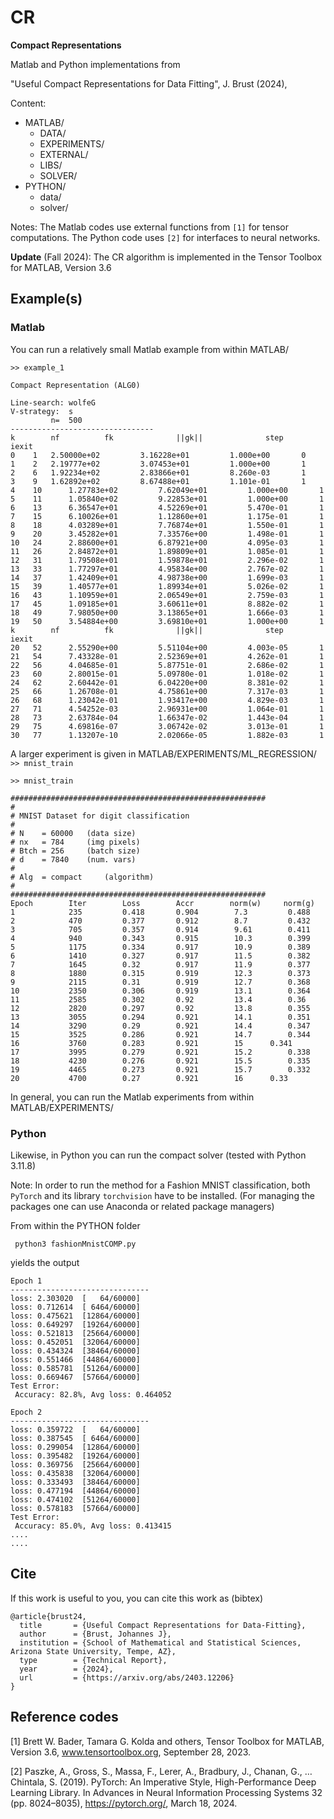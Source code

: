 # CR
**Compact Representations**

Matlab and Python implementations from

"Useful Compact Representations for Data Fitting", J. Brust (2024),


Content:
  * MATLAB/
    * DATA/
    * EXPERIMENTS/
    * EXTERNAL/
    * LIBS/
    * SOLVER/
  * PYTHON/
    * data/
    * solver/ 

Notes: The Matlab codes use external functions from `[1]` for tensor computations.
The Python code uses `[2]` for interfaces to neural networks.

**Update** (Fall 2024): The CR algorithm is implemented in the Tensor Toolbox for MATLAB, Version 3.6
    
## Example(s)

### Matlab
You can run a relatively small Matlab example from within MATLAB/

```
>> example_1

Compact Representation (ALG0)  

Line-search: wolfeG          
V-strategy:  s          
         n=  500          
--------------------------------
k    	 nf      	 fk         	 ||gk||         	 step        	 iexit       
0 	 1 	 2.50000e+02      	 3.16228e+01       	 1.000e+00     	 0
1 	 2 	 2.19777e+02      	 3.07453e+01       	 1.000e+00     	 1     
2 	 6 	 1.92234e+02      	 2.83866e+01       	 8.260e-03     	 1     
3 	 9 	 1.62892e+02      	 8.67488e+01       	 1.101e-01     	 1     
4 	 10 	 1.27783e+02      	 7.62049e+01       	 1.000e+00     	 1     
5 	 11 	 1.05840e+02      	 9.22853e+01       	 1.000e+00     	 1     
6 	 13 	 6.36547e+01      	 4.52269e+01       	 5.470e-01     	 1     
7 	 15 	 6.10026e+01      	 1.12860e+01       	 1.175e-01     	 1     
8 	 18 	 4.03289e+01      	 7.76874e+01       	 1.550e-01     	 1     
9 	 20 	 3.45282e+01      	 7.33576e+00       	 1.498e-01     	 1     
10 	 24 	 2.88600e+01      	 6.87921e+00       	 4.095e-03     	 1     
11 	 26 	 2.84872e+01      	 1.89809e+01       	 1.085e-01     	 1     
12 	 31 	 1.79508e+01      	 1.59878e+01       	 2.296e-02     	 1     
13 	 33 	 1.77297e+01      	 4.95834e+00       	 2.767e-02     	 1     
14 	 37 	 1.42409e+01      	 4.98738e+00       	 1.699e-03     	 1     
15 	 39 	 1.40577e+01      	 1.89934e+01       	 5.026e-02     	 1     
16 	 43 	 1.10959e+01      	 2.06549e+01       	 2.759e-03     	 1     
17 	 45 	 1.09185e+01      	 3.60611e+01       	 8.882e-02     	 1     
18 	 49 	 7.98050e+00      	 3.13865e+01       	 1.666e-03     	 1     
19 	 50 	 3.54884e+00      	 3.69810e+01       	 1.000e+00     	 1     
k    	 nf      	 fk         	 ||gk||         	 step        	 iexit       
20 	 52 	 2.55290e+00      	 5.51104e+00       	 4.003e-05     	 1     
21 	 54 	 7.43328e-01      	 2.52369e+01       	 4.262e-01     	 1     
22 	 56 	 4.04685e-01      	 5.87751e-01       	 2.686e-02     	 1     
23 	 60 	 2.80015e-01      	 5.09780e-01       	 1.018e-02     	 1     
24 	 62 	 2.60442e-01      	 6.04220e+00       	 8.381e-02     	 1     
25 	 66 	 1.26708e-01      	 4.75861e+00       	 7.317e-03     	 1     
26 	 68 	 1.23042e-01      	 1.93417e+00       	 4.829e-03     	 1     
27 	 71 	 4.54252e-03      	 2.96931e+00       	 1.064e-01     	 1     
28 	 73 	 2.63784e-04      	 1.66347e-02       	 1.443e-04     	 1     
29 	 75 	 4.69816e-07      	 3.06742e-02       	 3.013e-01     	 1     
30 	 77 	 1.13207e-10      	 2.02066e-05       	 1.882e-03     	 1 
```

A larger experiment is given in MATLAB/EXPERIMENTS/ML_REGRESSION/ ``>> mnist_train``

```
>> mnist_train

#########################################################
#
# MNIST Dataset for digit classification 
# 
# N    = 60000 	 (data size) 
# nx   = 784 	 (img pixels) 
# Btch = 256 	 (batch size) 
# d    = 7840 	 (num. vars) 
#
# Alg  = compact 	 (algorithm) 
# 
#########################################################
Epoch   	 Iter    	 Loss    	 Accr    	 norm(w) 	 norm(g) 
1       	 235     	 0.418   	 0.904   	  7.3   	  0.488   	 
2       	 470     	 0.377   	 0.912   	  8.7   	  0.432   	 
3       	 705     	 0.357   	 0.914   	  9.61   	  0.411   	 
4       	 940     	 0.343   	 0.915   	  10.3   	  0.399   	 
5       	 1175     	 0.334   	 0.917   	  10.9   	  0.389   	 
6       	 1410     	 0.327   	 0.917   	  11.5   	  0.382   	 
7       	 1645     	 0.32   	 0.917   	  11.9   	  0.377   	 
8       	 1880     	 0.315   	 0.919   	  12.3   	  0.373   	 
9       	 2115     	 0.31   	 0.919   	  12.7   	  0.368   	 
10       	 2350     	 0.306   	 0.919   	  13.1   	  0.364   	 
11       	 2585     	 0.302   	 0.92   	  13.4   	  0.36   	 
12       	 2820     	 0.297   	 0.92   	  13.8   	  0.355   	 
13       	 3055     	 0.294   	 0.921   	  14.1   	  0.351   	 
14       	 3290     	 0.29   	 0.921   	  14.4   	  0.347   	 
15       	 3525     	 0.286   	 0.921   	  14.7   	  0.344   	 
16       	 3760     	 0.283   	 0.921   	  15   	  0.341   	 
17       	 3995     	 0.279   	 0.921   	  15.2   	  0.338   	 
18       	 4230     	 0.276   	 0.921   	  15.5   	  0.335   	 
19       	 4465     	 0.273   	 0.921   	  15.7   	  0.332   	 
20       	 4700     	 0.27   	 0.921   	  16   	  0.33  
```

In general, you can run the Matlab experiments from within MATLAB/EXPERIMENTS/ 

### Python
Likewise, in Python you can run the compact solver (tested with Python 3.11.8)

Note: In order to run the method for a Fashion MNIST classification,
both `PyTorch` and its library `torchvision` have to be installed.
(For managing the packages one can use Anaconda or related package managers)

From within the PYTHON folder

```
 python3 fashionMnistCOMP.py 
```

yields the output

```
Epoch 1
-------------------------------
loss: 2.303020  [   64/60000]
loss: 0.712614  [ 6464/60000]
loss: 0.475621  [12864/60000]
loss: 0.649297  [19264/60000]
loss: 0.521813  [25664/60000]
loss: 0.452051  [32064/60000]
loss: 0.434324  [38464/60000]
loss: 0.551466  [44864/60000]
loss: 0.585781  [51264/60000]
loss: 0.669467  [57664/60000]
Test Error: 
 Accuracy: 82.8%, Avg loss: 0.464052 

Epoch 2
-------------------------------
loss: 0.359722  [   64/60000]
loss: 0.387545  [ 6464/60000]
loss: 0.299054  [12864/60000]
loss: 0.395482  [19264/60000]
loss: 0.369756  [25664/60000]
loss: 0.435838  [32064/60000]
loss: 0.333493  [38464/60000]
loss: 0.477194  [44864/60000]
loss: 0.474102  [51264/60000]
loss: 0.578183  [57664/60000]
Test Error: 
 Accuracy: 85.0%, Avg loss: 0.413415
....
....
```

## Cite
If this work is useful to you, you can cite this work as (bibtex)

```
@article{brust24,
  title       = {Useful Compact Representations for Data-Fitting},
  author      = {Brust, Johannes J},
  institution = {School of Mathematical and Statistical Sciences, Arizona State University, Tempe, AZ},
  type        = {Technical Report},
  year        = {2024},
  url         = {https://arxiv.org/abs/2403.12206}
}
```

## Reference codes
[1]  Brett W. Bader, Tamara G. Kolda and others, Tensor Toolbox for MATLAB, Version 3.6, www.tensortoolbox.org, September 28, 2023. 

[2] Paszke, A., Gross, S., Massa, F., Lerer, A., Bradbury, J., Chanan, G., … Chintala, S. (2019). PyTorch: An Imperative Style, High-Performance Deep Learning Library. In Advances in Neural Information Processing Systems 32 (pp. 8024–8035), https://pytorch.org/, March 18, 2024.
